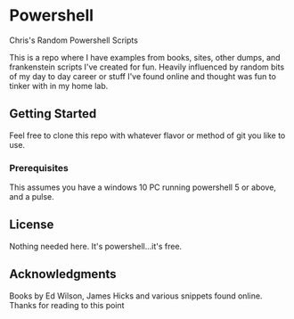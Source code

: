 # Powershell
Chris's Random Powershell Scripts

This is a repo where I have examples from books, sites, other dumps, and  frankenstein scripts I've created for fun. Heavily influenced by random bits of my day to day career or stuff I've found online and thought was fun to tinker with in my home lab. 

## Getting Started

Feel free to clone this repo with whatever flavor or method of git you like to use. 

### Prerequisites

This assumes you have a windows 10 PC running powershell 5 or above, and a pulse. 

## License

Nothing needed here. It's powershell...it's free.

## Acknowledgments

Books by Ed Wilson, James Hicks and various snippets found online.
Thanks for reading to this point
